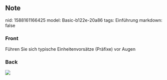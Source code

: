 ## Note
nid: 1588161166425
model: Basic-b122e-20a86
tags: Einführung
markdown: false

### Front
Führen Sie sich typische Einheitenvorsätze (Präfixe) vor Augen

### Back
<img src="paste-20ebef2762fc030bba5c1b46d0ec13c8ce4799e1.jpg">
